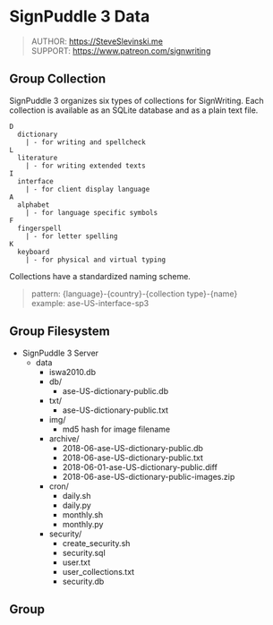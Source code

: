 # SignPuddle 3 Data

> AUTHOR: https://SteveSlevinski.me  
> SUPPORT: https://www.patreon.com/signwriting

## Group Collection

SignPuddle 3 organizes six types of collections for SignWriting.
Each collection is available as an SQLite database and as a plain text file.

```
D
  dictionary
    | - for writing and spellcheck
L
  literature
    | - for writing extended texts
I
  interface
    | - for client display language
A
  alphabet
    | - for language specific symbols
F
  fingerspell
    | - for letter spelling
K
  keyboard
    | - for physical and virtual typing
```

Collections have a standardized naming scheme.
> pattern: {language}-{country}-{collection type}-{name}  
> example:  ase-US-interface-sp3

## Group Filesystem


+ SignPuddle 3 Server  
    + data  
        + iswa2010.db  
        + db/
            + ase-US-dictionary-public.db  
        + txt/
            + ase-US-dictionary-public.txt
        + img/
            + md5 hash for image filename
        + archive/
            + 2018-06-ase-US-dictionary-public.db  
            + 2018-06-ase-US-dictionary-public.txt  
            + 2018-06-01-ase-US-dictionary-public.diff  
            + 2018-06-ase-US-dictionary-public-images.zip
        + cron/  
            + daily.sh
            + daily.py
            + monthly.sh
            + monthly.py
        + security/  
            + create_security.sh
            + security.sql
            + user.txt
            + user_collections.txt
            + security.db  

## Group  


